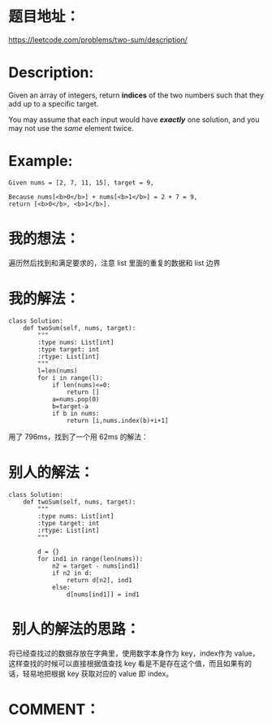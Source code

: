 
# 题目地址：

https://leetcode.com/problems/two-sum/description/

# Description:


Given an array of integers, return **indices** of the two numbers such that they add up to a specific target.

You may assume that each input would have **_exactly_** one solution, and you may not use the _same_ element twice.


# **Example:**




    Given nums = [2, 7, 11, 15], target = 9,

    Because nums[<b>0</b>] + nums[<b>1</b>] = 2 + 7 = 9,
    return [<b>0</b>, <b>1</b>].




# 我的想法：


遍历然后找到和满足要求的，注意 list 里面的重复的数据和 list 边界


# 我的解法：




    class Solution:
        def twoSum(self, nums, target):
            """
            :type nums: List[int]
            :type target: int
            :rtype: List[int]
            """
            l=len(nums)
            for i in range(l):
                if len(nums)<=0:
                    return []
                a=nums.pop(0)
                b=target-a
                if b in nums:
                    return [i,nums.index(b)+i+1]


用了 796ms，找到了一个用 62ms 的解法：


# 别人的解法：




    class Solution:
        def twoSum(self, nums, target):
            """
            :type nums: List[int]
            :type target: int
            :rtype: List[int]
            """

            d = {}
            for ind1 in range(len(nums)):
                n2 = target - nums[ind1]
                if n2 in d:
                    return d[n2], ind1
                else:
                    d[nums[ind1]] = ind1





#  别人的解法的思路：


将已经查找过的数据存放在字典里，使用数字本身作为 key，index作为 value，这样查找的时候可以直接根据值查找 key 看是不是存在这个值，而且如果有的话，轻易地把根据 key 获取对应的 value 即 index。




# COMMENT：

